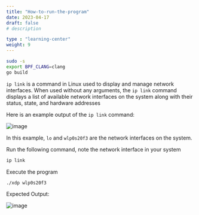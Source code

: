 ```yaml
---
title: "How-to-run-the-program"
date: 2023-04-17
draft: false
# description

type : "learning-center"
weight: 9
---
```


```bash
sudo -s
export BPF_CLANG=clang
go build
```

`ip link` is a command in Linux used to display and manage network interfaces.
When used without any arguments, the `ip link` command displays a list of available network interfaces on the system along with their status, state, and hardware addresses

Here is an example output of the `ip link` command:

![image](https://user-images.githubusercontent.com/128127818/227661937-112cbe58-ae45-457c-b600-a4920b98d169.png)

In this example, `lo` and `wlp0s20f3` are the network interfaces on the system. 

Run the following command, note the network interface in your system

```bash
ip link
```

Execute the program 

```bash
./xdp wlp0s20f3 
```

Expected Output:

![image](https://user-images.githubusercontent.com/128127818/227663038-0701842a-fe0e-4230-a2bc-fcb1880c2c7a.png)

